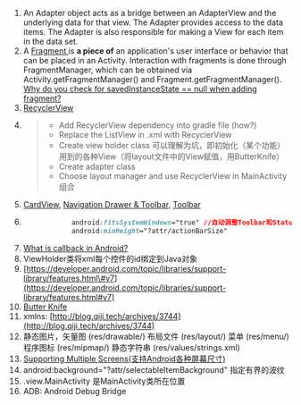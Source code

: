 1. An Adapter object acts as a bridge between an AdapterView and the underlying data for that view. The Adapter provides access to the data items. The Adapter is also responsible for making a View for each item in the data set.
2. A [Fragment ](https://github.com/codepath/android_guides/wiki/Creating-and-Using-Fragments)is **a piece of** an application's user interface or behavior that can be placed in an Activity. Interaction with fragments is done through FragmentManager, which can be obtained via Activity.getFragmentManager\(\) and Fragment.getFragmentManager\(\). [Why do you check for savedInstanceState == null when adding fragment? ](/adding)
3. [RecyclerView](https://github.com/codepath/android_guides/wiki/Using-the-RecyclerView)
4. > * Add RecyclerView dependency into gradle file \(how?\)
   > * Replace the ListView in .xml with RecyclerView
   > * Create view holder class 可以理解为坑，即初始化（某个功能）用到的各种View（将layout文件中的View赋值，用ButterKnife）
   > * Create adapter class
   > * Choose layout manager and use RecyclerView in MainActivity 组合
5. [CardView](https://github.com/codepath/android_guides/wiki/Using-the-CardView), [Navigation Drawer & Toolbar](https://www.gitbook.com/book/sugarac/android-tutorials-summary/edit#), [Toolbar](https://github.com/codepath/android_guides/wiki/Using-the-App-Toolbar)
6. ```css
               android:fitsSystemWindows="true" //自动调整Toolbar和StatusBar位置关系
               android:minHeight="?attr/actionBarSize" 
   ```
7. [What is callback in Android? ](https://stackoverflow.com/questions/18054720/what-is-callback-in-android)
8. ViewHolder类将xml每个控件的id绑定到Java对象
9. [https://developer.android.com/topic/libraries/support-library/features.html\#v7](https://developer.android.com/topic/libraries/support-library/features.html#v7)
10. [Butter Knife](http://jakewharton.github.io/butterknife/)
11. xmlns: [http://blog.qiji.tech/archives/3744](http://blog.qiji.tech/archives/3744)
12. 静态图片，矢量图 \(res/drawable/\) 布局文件 \(res/layout/\) 菜单 \(res/menu/\) 程序图标 \(res/mipmap/\) 静态字符串 \(res/values/strings.xml\)
13. [Supporting Multiple Screens\(支持Android各种屏幕尺寸\)](http://blog.csdn.net/wzy_1988/article/details/52932875)
14. android:background="?attr/selectableItemBackground" 指定有界的波纹
15. .view.MainActivity 是MainActivity类所在位置
16. ADB: Android Debug Bridge



